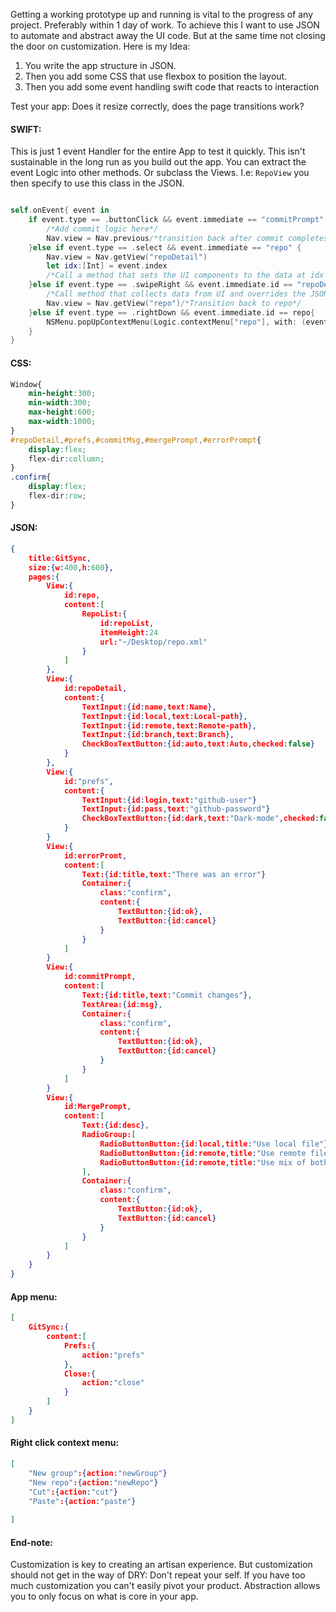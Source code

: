 Getting a working prototype up and running is vital to the progress of any project. Preferably within 1 day of work. To achieve this I want to use JSON to automate and abstract away the UI code. But at the same time not closing the door on  customization. Here is my Idea:

1. You write the app structure in JSON. 
2. Then you add some CSS that use flexbox to position the layout. 
3. Then you add some event handling swift code that reacts to interaction

Test your app: Does it resize correctly, does the page transitions work?

#### SWIFT:
This is just 1 event Handler for the entire App to test it quickly. This isn't sustainable in the long run as you build out the app. You can extract the event Logic into other methods. Or subclass the Views. I.e: `RepoView` you then specify to use this class in the JSON. 
```swift

self.onEvent{ event in
	if event.type == .buttonClick && event.immediate == "commitPrompt" && event.origin.id == "ok" {
		/*Add commit logic here*/
		Nav.view = Nav.previous/*transition back after commit completes*/
	}else if event.type == .select && event.immediate == "repo" {
		Nav.view = Nav.getView("repoDetail")
		let idx:[Int] = event.index
		/*Call a method that sets the UI components to the data at idx in repos.JSON*/
	}else if event.type == .swipeRight && event.immediate.id == "repoDetail"{
		/*Call method that collects data from UI and overrides the JSON element*/
		Nav.view = Nav.getView("repo")/*Transition back to repo*/
	}else if event.type == .rightDown && event.immediate.id == repo{
		NSMenu.popUpContextMenu(Logic.contextMenu["repo"], with: (event as! ButtonEvent).event!, for: self)
	}
}

```

#### CSS:
```css
Window{
	min-height:300;
	min-width:300;
	max-height:600;
	max-width:1000;
}
#repoDetail,#prefs,#commitMsg,#mergePrompt,#errorPrompt{
	display:flex;
	flex-dir:collumn;
}
.confirm{
	display:flex;
	flex-dir:row;
}
```


#### JSON:
```json
{
	title:GitSync,
	size:{w:400,h:600},
	pages:{
		View:{
			id:repo,
			content:[
				RepoList:{
					id:repoList,
					itemHeight:24
					url:"~/Desktop/repo.xml"
				}
			]
		},
		View:{
			id:repoDetail,
			content:{
				TextInput:{id:name,text:Name},
				TextInput:{id:local,text:Local-path},
				TextInput:{id:remote,text:Remote-path},
				TextInput:{id:branch,text:Branch},
				CheckBoxTextButton:{id:auto,text:Auto,checked:false}
			}
		},
		View:{
			id:"prefs",
			content:{
				TextInput:{id:login,text:"github-user"}
				TextInput:{id:pass,text:"github-password"}
				CheckBoxTextButton:{id:dark,text:"Dark-mode",checked:false}
			}
		}
		View:{
			id:errorPromt,
			content:[
				Text:{id:title,text:"There was an error"}
				Container:{
					class:"confirm",
					content:{
						TextButton:{id:ok},
						TextButton:{id:cancel}
					}
				}
			]
		}
		View:{
			id:commitPrompt,
			content:[
				Text:{id:title,text:"Commit changes"},
				TextArea:{id:msg},
				Container:{
					class:"confirm",
					content:{
						TextButton:{id:ok},
						TextButton:{id:cancel}
					}
				}
			]
		}
		View:{
			id:MergePrompt,
			content:[
				Text:{id:desc},
				RadioGroup:[
					RadioButtonButton:{id:local,title:"Use local file"},
					RadioButtonButton:{id:remote,title:"Use remote file"},
					RadioButtonButton:{id:remote,title:"Use mix of both"}
				],
				Container:{
					class:"confirm",
					content:{
						TextButton:{id:ok},
						TextButton:{id:cancel}
					}
				}
			]
		}
	}
}
```

#### App menu:
```json
[
	GitSync:{
		content:[
			Prefs:{
				action:"prefs"
			},
			Close:{
				action:"close"
			}
		]
	}
]
```

#### Right click context menu:
```json
[
	"New group":{action:"newGroup"}
	"New repo":{action:"newRepo"}
	"Cut":{action:"cut"}
	"Paste":{action:"paste"}
	
]
```



#### End-note:

Customization is key to creating an artisan experience. But customization should not get in the way of DRY: Don't repeat your self. If you have too much customization you can't easily pivot your product. Abstraction allows you to only focus on what is core in your app. 